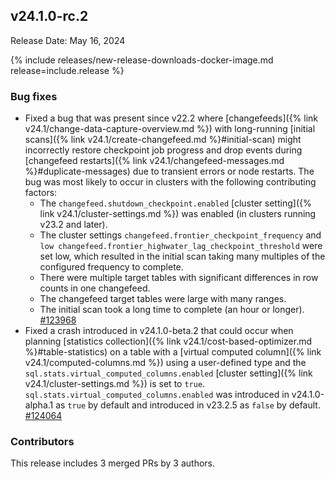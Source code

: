 ## v24.1.0-rc.2

Release Date: May 16, 2024

{% include releases/new-release-downloads-docker-image.md release=include.release %}

<h3 id="v24-1-0-rc-2-bug-fixes">Bug fixes</h3>

- Fixed a bug that was present since v22.2 where [changefeeds]({% link v24.1/change-data-capture-overview.md %}) with long-running [initial scans]({% link v24.1/create-changefeed.md %}#initial-scan) might incorrectly restore checkpoint job progress and drop events during [changefeed restarts]({% link v24.1/changefeed-messages.md %}#duplicate-messages) due to transient errors or node restarts. The bug was most likely to occur in clusters with the following contributing factors:
    - The `changefeed.shutdown_checkpoint.enabled` [cluster setting]({% link v24.1/cluster-settings.md %}) was enabled (in clusters running v23.2 and later).
    - The cluster settings `changefeed.frontier_checkpoint_frequency` and `low changefeed.frontier_highwater_lag_checkpoint_threshold` were set low, which resulted in the initial scan taking many multiples of the configured frequency to complete.
    - There were multiple target tables with significant differences in row counts in one changefeed.
    - The changefeed target tables were large with many ranges.
    - The initial scan took a long time to complete (an hour or longer). [#123968][#123968]
- Fixed a crash introduced in v24.1.0-beta.2 that could occur when planning [statistics collection]({% link v24.1/cost-based-optimizer.md %}#table-statistics) on a table with a [virtual computed column]({% link v24.1/computed-columns.md %}) using a user-defined type and the `sql.stats.virtual_computed_columns.enabled` [cluster setting]({% link v24.1/cluster-settings.md %}) is set to `true`. `sql.stats.virtual_computed_columns.enabled` was introduced in v24.1.0-alpha.1 as `true` by default and introduced in v23.2.5 as `false` by default. [#124064][#124064]

<div class="release-note-contributors" markdown="1">

<h3 id="v24-1-0-rc-2-contributors">Contributors</h3>

This release includes 3 merged PRs by 3 authors.

</div>

[#123968]: https://github.com/cockroachdb/cockroach/pull/123968
[#124064]: https://github.com/cockroachdb/cockroach/pull/124064
